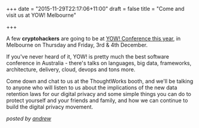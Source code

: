 +++
date = "2015-11-29T22:17:06+11:00"
draft = false
title = "Come and visit us at YOW! Melbourne"

+++

A few **cryptohackers** are going to be at [YOW! Conference this year](http://melbourne.yowconference.com.au/), in Melbourne on Thursday and Friday, 3rd & 4th December.

If you've never heard of it, YOW! is pretty much the best software conference in Australia - there's talks on languages, big data, frameworks, architecture, delivery, cloud, devops and tons more. 

Come down and chat to us at the ThoughtWorks booth, and we'll be talking to anyone who will listen to us about the implications of the new data retention laws for our digital privacy and some simple things you can do to protect yourself and your friends and family, and how we can continue to build the digital privacy movement.

*posted by [andrew](https://twitter.com/whereismytaco)*
